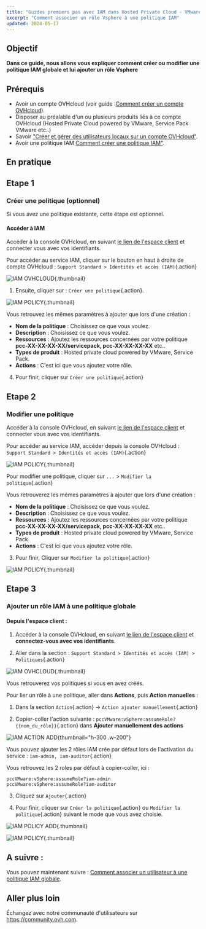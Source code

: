```yaml
---
title: "Guides premiers pas avec IAM dans Hosted Private Cloud - VMware on OVHcloud"
excerpt: "Comment associer un rôle Vsphere à une politique IAM"
updated: 2024-05-17
---
```


## Objectif
**Dans ce guide, nous allons vous expliquer comment créer ou modifier une politique IAM globale et lui ajouter un rôle Vsphere**

## Prérequis
- Avoir un compte OVHcloud (voir guide :[Comment créer un compte OVHcloud](https://help.ovhcloud.com/csm/fr-account-create-ovhcloud-account?id=kb_article_view&sysparm_article=KB0043023)).
- Disposer au préalable d'un ou plusieurs produits liés à ce compte OVHcloud (Hosted Private Cloud powered by VMware, Service Pack VMware etc..)
- Savoir ["Créer et gérer des utilisateurs locaux sur un compte OVHcloud"](https://help.ovhcloud.com/csm/fr-account-managing-users?id=kb_article_view&sysparm_article=KB0043058).
- Avoir une politique IAM [Comment créer une politique IAM"](https://help.ovhcloud.com/csm/fr-customer-iam-policies-ui?id=kb_article_view&sysparm_article=KB0058730).

## En pratique

## Etape 1

### Créer une politique (optionnel)

Si vous avez une politique existante, cette étape est optionnel.

#### Accéder à IAM 

Accéder à la console OVHcloud, en suivant [le lien de l'espace client](/links/manager) et connecter vous avec vos identifiants.

Pour accéder au service IAM, cliquer sur le bouton en haut à droite de compte OVHcloud : `Support Standard > Identités et accès (IAM)`{.action}

![IAM OVHCLOUD](images/iam_role_policy_9.png){.thumbnail}

1. Ensuite, cliquer sur : `Créer une politique`{.action}.

![IAM POLICY](images/iam_role_policy_10.png){.thumbnail}

Vous retrouvez les mêmes paramètres à ajouter que lors d'une création :

- **Nom de la politique** : Choisissez ce que vous voulez.
- **Description** : Choisissez ce que vous voulez.
- **Ressources** : Ajoutez les ressources concernées par votre politique **pcc-XX-XX-XX-XX/servicepack, pcc-XX-XX-XX-XX** etc..
- **Types de produit** : Hosted private cloud powered by VMware, Service Pack.
- **Actions** : C'est ici que vous ajoutez votre rôle.

4. Pour finir, cliquer sur `Créer une politique`{.action}

## Etape 2

### Modifier une politique

Accéder à la console OVHcloud, en suivant [le lien de l'espace client](/links/manager) et connecter vous avec vos identifiants.

Pour accéder au service IAM, accéder depuis la console OVHcloud : `Support Standard > Identités et accès (IAM)`{.action}

![IAM POLICY](images/iam_role_policy_14.png){.thumbnail}

Pour modifier une politique, cliquer sur `...` > `Modifier la politique`{.action}

Vous retrouverez les mêmes paramètres à ajouter que lors d'une création :

- **Nom de la politique** : Choisissez ce que vous voulez.
- **Description** : Choisissez ce que vous voulez.
- **Ressources** : Ajoutez les ressources concernées par votre politique **pcc-XX-XX-XX-XX/servicepack, pcc-XX-XX-XX-XX** etc..
- **Types de produit** : Hosted private cloud powered by VMware, Service Pack.
- **Actions** : C'est ici que vous ajoutez votre rôle.

3. Pour finir, Cliquer sur `Modifier la politique`{.action}

![IAM POLICY](images/iam_role_policy_13.png){.thumbnail}

## Etape 3

### Ajouter un rôle IAM à une politique globale

#### Depuis l'espace client :

1. Accéder à la console OVHcloud, en suivant [le lien de l'espace client](/links/manager) et **connectez-vous avec vos identifiants**.

2. Aller dans la section : `Support Standard > Identités et accès (IAM) > Politiques`{.action}

![IAM OVHCLOUD](images/iam_role_policy_9.png){.thumbnail}

Vous retrouverez vos politiques si vous en avez créés.

Pour lier un rôle à une politique, aller dans **Actions**, puis **Action manuelles** :

1. Dans la section `Action`{.action} -> `Action ajouter manuellement`{.action}

2. Copier-coller l'action suivante : `pccVMware:vSphere:assumeRole?{{nom_du_rôle}}`{.action} dans **Ajouter manuellement des actions**

![IAM ACTION ADD](images/iam_role_policy_11.png){thumbnail="h-300 .w-200"}

Vous pouvez ajouter les 2 rôles IAM crée par défaut lors de l'activation du service : `iam-admin, iam-auditor`{.action}

Vous retrouvez les 2 roles par défaut à copier-coller, ici :

```shell
pccVMware:vSphere:assumeRole?iam-admin
pccVMware:vSphere:assumeRole?iam-auditor
```
3. Cliquez sur `Ajouter`{.action}

4. Pour finir, cliquer sur `Créer la politique`{.action} ou `Modifier la politique`{.action} suivant le mode que vous avez choisie.

![IAM POLICY ADD](images/iam_role_policy_12.png){.thumbnail}

![IAM POLICY](images/iam_role_policy_13.png){.thumbnail}

## A suivre :
Vous pouvez maintenant suivre : [Comment associer un utilisateur à une politique IAM globale](/pages/hosted_private_cloud/hosted_private_cloud_powered_by_vmware/vmware_iam_user_policy).

## Aller plus loin

Échangez avec notre communauté d'utilisateurs sur <https://community.ovh.com>.

